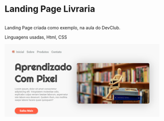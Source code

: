 # Landing Page Livraria
<br>
Landing Page criada como exemplo, na aula do DevClub.
<br>

Linguagens usadas, Html, CSS

<img src="./assets/screencapture.png">